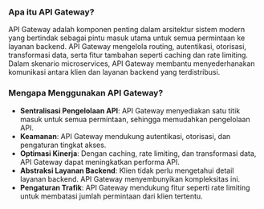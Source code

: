 ### Apa itu API Gateway?

API Gateway adalah komponen penting dalam arsitektur sistem modern yang bertindak sebagai pintu masuk utama untuk semua permintaan ke layanan backend. API Gateway mengelola routing, autentikasi, otorisasi, transformasi data, serta fitur tambahan seperti caching dan rate limiting. Dalam skenario microservices, API Gateway membantu menyederhanakan komunikasi antara klien dan layanan backend yang terdistribusi.

### Mengapa Menggunakan API Gateway?

- **Sentralisasi Pengelolaan API**: API Gateway menyediakan satu titik masuk untuk semua permintaan, sehingga memudahkan pengelolaan API.
- **Keamanan**: API Gateway mendukung autentikasi, otorisasi, dan pengaturan tingkat akses.
- **Optimasi Kinerja**: Dengan caching, rate limiting, dan transformasi data, API Gateway dapat meningkatkan performa API.
- **Abstraksi Layanan Backend**: Klien tidak perlu mengetahui detail layanan backend. API Gateway menyembunyikan kompleksitas ini.
- **Pengaturan Trafik**: API Gateway mendukung fitur seperti rate limiting untuk membatasi jumlah permintaan dari klien tertentu.